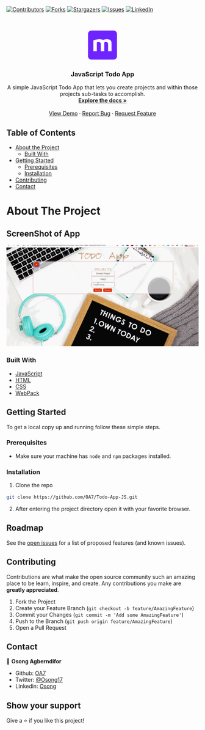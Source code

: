 [![Contributors][contributors-shield]][contributors-url]
[![Forks][forks-shield]][forks-url]
[![Stargazers][stars-shield]][stars-url]
[![Issues][issues-shield]][issues-url]
[![LinkedIn][linkedin-shield]][linkedin-url]



<!-- PROJECT LOGO -->
<br />
<p align="center">
  <a href="https://github.com/OA7/JS-Restaurant-Page">
    <img src="./dist/images/mLogo.png" alt="Logo" width="80" height="80">
  </a>

  <h3 align="center">JavaScript Todo App</h3>

  <p align="center">
    A simple JavaScript Todo App that lets you create projects and within those projects sub-tasks to accomplish.
    <br />
    <a href="https://github.com/OA7/Todo-App-JS"><strong>Explore the docs »</strong></a>
    <br />
    <br />
    <a href="https://oa7.github.io/Todo-App-JS/">View Demo</a>
    ·
    <a href="https://github.com/OA7/Todo-App-JS/issues">Report Bug</a>
    ·
    <a href="https://github.com/OA7/Todo-App-JS/issues">Request Feature</a>
  </p>
</p>



<!-- TABLE OF CONTENTS -->
## Table of Contents

* [About the Project](#about-the-project)
  * [Built With](#built-with)
* [Getting Started](#getting-started)
  * [Prerequisites](#prerequisites)
  * [Installation](#installation)
* [Contributing](#contributing)
* [Contact](#contact)



<!-- ABOUT THE PROJECT -->
# About The Project

## ScreenShot of App
[![Product Name Screen Shot][product-screenshot]]()


### Built With

* [JavaScript](https://en.wikipedia.org/wiki/JavaScript)
* [HTML](https://en.wikipedia.org/wiki/HTML)
* [CSS](https://en.wikipedia.org/wiki/Cascading_Style_Sheets)
* [WebPack](https://webpack.js.org/)



<!-- GETTING STARTED -->
## Getting Started

To get a local copy up and running follow these simple steps.

### Prerequisites
- Make sure your machine has `node` and `npm` packages installed.

### Installation
 
1. Clone the repo
```sh
git clone https://github.com/OA7/Todo-App-JS.git
```
2. After entering the project directory open it with your favorite browser.

<!-- ROADMAP -->
## Roadmap

See the [open issues](https://github.com/OA7/Todo-App-JS/issues) for a list of proposed features (and known issues).



<!-- CONTRIBUTING -->
## Contributing

Contributions are what make the open source community such an amazing place to be learn, inspire, and create. Any contributions you make are **greatly appreciated**.

1. Fork the Project
2. Create your Feature Branch (`git checkout -b feature/AmazingFeature`)
3. Commit your Changes (`git commit -m 'Add some AmazingFeature'`)
4. Push to the Branch (`git push origin feature/AmazingFeature`)
5. Open a Pull Request


<!-- CONTACT -->
## Contact

👤 **Osong Agberndifor**

- Github: [OA7](https://github.com/OA7)
- Twitter: [@Osong17](https://twitter.com/Osong17)
- Linkedin: [Osong](https://linkedin.com/osong-agberndifor)


<!-- ACKNOWLEDGEMENTS -->
## Show your support

Give a ⭐️ if you like this project!




<!-- MARKDOWN LINKS & IMAGES -->
<!-- https://www.markdownguide.org/basic-syntax/#reference-style-links -->
[contributors-shield]: https://img.shields.io/github/contributors/OA7/Todo-App-JS.svg?style=flat-square
[contributors-url]: https://github.com/OA7/Todo-App-JS/graphs/contributors
[forks-shield]: https://img.shields.io/github/forks/OA7/Todo-App-JS.svg?style=flat-square
[forks-url]: https://github.com/OA7/Todo-App-JS/network/members
[stars-shield]: https://img.shields.io/github/stars/OA7/Todo-App-JS.svg?style=flat-square
[stars-url]: https://github.com/OA7/Todo-App-JS/stargazers
[issues-shield]: https://img.shields.io/github/issues/OA7/Todo-App-JS.svg?style=flat-square
[issues-url]: https://github.com/OA7/Todo-App-JS/issues
[linkedin-shield]: https://img.shields.io/badge/-LinkedIn-black.svg?style=flat-square&logo=linkedin&colorB=555
[linkedin-url]: https://linkedin.com/osong-agberndifor
[product-screenshot]: dist/images/screen.gif
